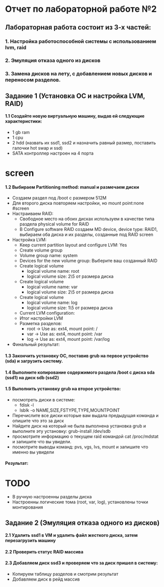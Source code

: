 # Отчет по лабораторной работе №2
## Лабораторная работа состоит из 3-х частей:
### 1. Настройка работоспособной системы с использованием lvm, raid
### 2. Эмуляция отказа одного из дисков
### 3. Замена дисков на лету, с добавлением новых дисков и переносом разделов.

## Задание 1 (Установка ОС и настройка LVM, RAID)
#### 1.1 Создайте новую виртуальную машину, выдав ей следующие характеристики:
- 1 gb ram
- 1 cpu
- 2 hdd (назвать их ssd1, ssd2 и назначить равный размер, поставить галочки hot swap и ssd)
- SATA контроллер настроен на 4 порта
# screen
#### 1.2 Выбираем Partitioning method: manual и размечаем диски
- Создаем раздел под /boot с размером 512М
- Для второго диска повторяем настройки, но mount point:none
#screen
- Настраиваем RAID:
    - Свободное место на обоих дисках используем в качестве типа раздела physical volume for RAID
    - В Configure software RAID создаем MD device, device type: RAID1, выбираем оба диска и их разделы, созданные под RAID
    screen
- Настройка LVM:
  - Keep current partition layout and configure LVM: Yes
  - Create volume group
  - Volume group name: system
  - Devices for the new volume group: Выберите ваш созданный RAID
  - Create logical volume
    - logical volume name: root
    - logical volume size: 2\5 от размера диска
  - Create logical volume
    - logical volume name: var
    - logical volume size: 2\5 от размера диска
  - Create logical volume
    - logical volume name: log
    - logical volume size: 1\5 от размера диска
  - Current LVM configuration:
  - Итог настройки LVM
  - Разметка разделов:
    - root -> Use as: ext4, mount point: /
    - var -> Use as: ext4, mount point: /var
    - log -> Use as: ext4, mount point: /var/log
 - Финальный результат:
#### 1.3 Закончить установку ОС, поставив grub на первое устройство (sda) и загрузить систему.
#### 1.4 Выполните копирование содержимого раздела /boot с диска sda (ssd1) на диск sdb (ssd2)
#### 1.5 Выполнить установку grub на второе устройство:
- посмотреть диски в системе:
  - fdisk -l
  - lsblk -o NAME,SIZE,FSTYPE,TYPE,MOUNTPOINT
- Перечислите все диски которые вам выдала предыдущая команда и опишите что это за диск
- Найдите диск на который не была выполнена установка grub и выполните эту установку: grub-install /dev/sdb
- просмотрите информацию о текущем raid командой cat /proc/mdstat и запишите что вы увидели.
- посмотрите выводы команд: pvs, vgs, lvs, mount и запишите что именно вы увидели
#### Результат:
# TODO
- В ручную настроенны разделы диска
- Настроенны логические тома (root, var, log), установлены точки монтирования
  
## Задание 2 (Эмуляция отказа одного из дисков)
  
#### 2.1 Удалить ssd1 в VМ и удалить файл жесткого диска, затем перезагрузить машину
#### 2.2 Проверить статус RAID массива
#### 2.3 Добавляем диск ssd3 и проверяем что за диск пришел в систему:
- Копируем таблицу разделов и смотрим результат
- Добавляем диск в рейд массив
  
  
  
